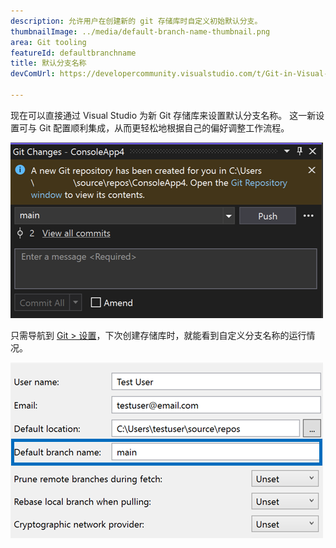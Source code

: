 ```yaml
---
description: 允许用户在创建新的 git 存储库时自定义初始默认分支。
thumbnailImage: ../media/default-branch-name-thumbnail.png
area: Git tooling
featureId: defaultbranchname
title: 默认分支名称
devComUrl: https://developercommunity.visualstudio.com/t/Git-in-Visual-Studio-2019:-Options-Shoul/1334747

---
```



现在可以直接通过 Visual Studio 为新 Git 存储库来设置默认分支名称。 这一新设置可与 Git 配置顺利集成，从而更轻松地根据自己的偏好调整工作流程。

![通过“主分支”创建新存储库后的“Git 更改”窗口](../media/default-branch-name-thumbnail.png)

只需导航到 [Git > 设置](vscmd://Team.Git.Settings)，下次创建存储库时，就能看到自定义分支名称的运行情况。

![“Git 设置”页，其中包含“默认分支名称”文本框](../media/default-branch-name-setting.png)
